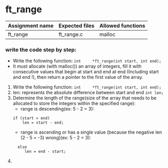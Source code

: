 # ft_range

| Assignment name | Expected files | Allowed functions |
| --------------- | -------------  | ----------------- |
| ft_range        | ft_range.c     | malloc             |

### write the code step by step:
* Write the following function: ``` int     *ft_range(int start, int end); ```
* It must allocate (with malloc()) an array of integers, fill it with consecutive values that begin at start and end at end (Including start and end !), then return a pointer to the first value of the array.

1. Write the following function: ``` int     *ft_range(int start, int end); ```
2. len: represents the absolute difference between start and end ``` int len; ```
3. Determine the length of the range(size of the array that needs to be allocated to store the integers within the specified range):
   -  range is descending(ex: 5 - 2 = 3):
    ```
    if (start > end)
        len = start - end;
    ```
   -  range is ascending or has a single value (because the negative len (2 - 5 = -3) wrong)(ex: 5 - 2 = 3):
   ```
     else
        len = end - start;
   ```
5. 
